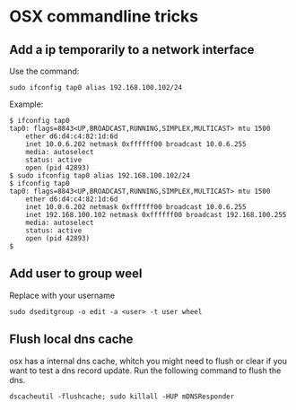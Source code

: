 #  OSX commandline tricks

## Add a ip temporarily to a network interface
Use the command:
```
sudo ifconfig tap0 alias 192.168.100.102/24
```
Example:
```
$ ifconfig tap0
tap0: flags=8843<UP,BROADCAST,RUNNING,SIMPLEX,MULTICAST> mtu 1500
    ether d6:d4:c4:82:1d:6d
    inet 10.0.6.202 netmask 0xffffff00 broadcast 10.0.6.255
    media: autoselect
    status: active
    open (pid 42893)
$ sudo ifconfig tap0 alias 192.168.100.102/24
$ ifconfig tap0
tap0: flags=8843<UP,BROADCAST,RUNNING,SIMPLEX,MULTICAST> mtu 1500
    ether d6:d4:c4:82:1d:6d
    inet 10.0.6.202 netmask 0xffffff00 broadcast 10.0.6.255
    inet 192.168.100.102 netmask 0xffffff00 broadcast 192.168.100.255
    media: autoselect
    status: active
    open (pid 42893)
$
```

## Add user to group weel
Replace <user> with your username
```
sudo dseditgroup -o edit -a <user> -t user wheel
```

## Flush local dns cache
osx has a internal dns cache, whitch you might need to flush or clear if you want to test a dns record update. Run the following command to flush the dns.
```
dscacheutil -flushcache; sudo killall -HUP mDNSResponder
```
